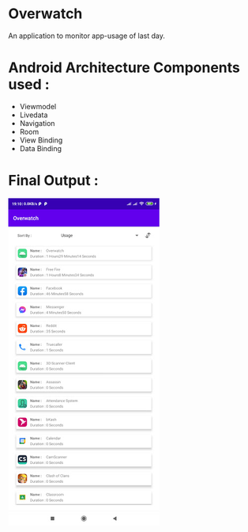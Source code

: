 # Overwatch
An application to monitor app-usage of last day.

# Android Architecture Components used :
 - Viewmodel
 - Livedata
 - Navigation
 - Room
 - View Binding 
 - Data Binding

# Final Output :
![ScreenShot](https://raw.githubusercontent.com/maifeeulasad/Overwatch/main/Result/Screenshot_2021-01-06-19-10-25-202_com.mua.overwatch.jpeg)
